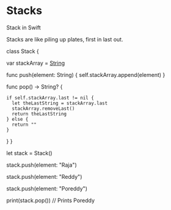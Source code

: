 # Stacks
Stack in Swift

Stacks are like piling up plates, first in last out.

class Stack {
  
  var stackArray = [String]()
  
  func push(element: String) {
    self.stackArray.append(element)
  }
  
  func pop() -> String? {
    
    if self.stackArray.last != nil {
      let theLastString = stackArray.last
      stackArray.removeLast()
      return theLastString
    } else {
      return ""
    }
  }
}

let stack = Stack()

stack.push(element: "Raja")

stack.push(element: "Reddy")

stack.push(element: "Poreddy")

print(stack.pop()) // Prints Poreddy
